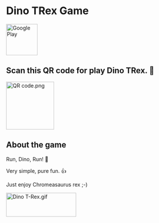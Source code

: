 # Dino TRex Game

<a href="https://play.google.com/store/apps/details?id=com.deerslab.dinoTREX" target="_blank" ><img width="85" src="https://github.com/user-attachments/assets/58150281-3df3-4b9d-a585-79c8325311c7" alt="Google Play" /></a>

## Scan this QR code for play Dino TRex. :dragon:

<p 
  <a href="play.google.com/store/apps/details?id=com.deerslab.dinoTREX
" target="blank"><img src="https://github.com/user-attachments/assets/31e1286e-bcb4-4213-b328-3471372e8d1f" width="130" alt="QR code.png" /></a>
</p>

## About the game 

Run, Dino, Run! :dragon:

Very simple, pure fun. :thumbsup:

Just enjoy Chromeasaurus rex ;-)

<p 
  <a href="https://github.com/user-attachments/assets/7d59a983-e51b-454d-889a-3f1a837356a0/" target="blank"><img src="https://github.com/user-attachments/assets/7d59a983-e51b-454d-889a-3f1a837356a0" width="190" height=65" alt="Dino T-Rex.gif" /></a>
</p> 
